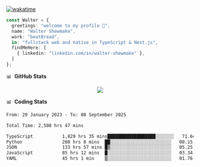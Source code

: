 [![wakatime](https://wakatime.com/badge/user/633611a5-2410-4a66-96ad-ce6a6df384d0.svg)](https://wakatime.com/@633611a5-2410-4a66-96ad-ce6a6df384d0)

```ts
const Walter = {
  greetings: "welcome to my profile 👋",
  name: "Walter Shewmake",
  work: "beatBread",
  in: "fullstack web and native in TypeScript & Next.js",
  findMeHere: [
    { linkedin: "linkedin.com/in/walter-shewmake" },
  ]
};
```

📊 &nbsp;**GitHub Stats**

<p align="center">
<img src="https://streak-stats.demolab.com?user=waltershewmake&theme=monokai&short_numbers=true)](https://git.io/streak-stats" />
</p>

📊 &nbsp;**Coding Stats**

<!--![Wwakatime stats](https://github-readme-stats.vercel.app/api/wakatime?username=waltershewmake&hide_title=true&hide_border=true&langs_count=5&bg_color=00000000&text_color=777)-->


<!--START_SECTION:waka-->

```txt
From: 29 January 2023 - To: 08 September 2025

Total Time: 2,508 hrs 47 mins

TypeScript           1,829 hrs 35 mins██████████████████░░░░░░░   71.64 %
Python               208 hrs 8 mins  ██░░░░░░░░░░░░░░░░░░░░░░░   08.15 %
JSON                 133 hrs 57 mins █▒░░░░░░░░░░░░░░░░░░░░░░░   05.25 %
JavaScript           85 hrs 12 mins  █░░░░░░░░░░░░░░░░░░░░░░░░   03.34 %
YAML                 45 hrs 1 min    ▒░░░░░░░░░░░░░░░░░░░░░░░░   01.76 %
```

<!--END_SECTION:waka-->
